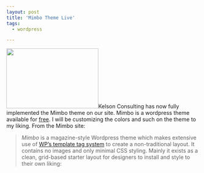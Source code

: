 ```yaml
---
layout: post
title: 'Mimbo Theme Live'
tags:
  - wordpress

---
```


<img class="picleft" height="157" src="http://www.darrenhoyt.com/images/blog/mimbo2_preview.png" width="240">Kelson Consulting has now fully implemented the Mimbo theme on our site. Mimbo is a wordpress theme available for <a href="http://www.darrenhoyt.com/2007/08/05/wordpress-magazine-theme-released/" target="_blank">free</a>. I will be customizing the colors and such on the theme to my liking. From the Mimbo site:&nbsp; <blockquote> <p><em>Mimbo</em> is a magazine-style Wordpress theme which makes extensive use of <a href="http://www.darrenhoyt.com/2007/07/24/in-praise-of-wordpress-template-tags-part-ii-the-magazine-layout/">WP’s template tag system</a> to create a non-traditional layout. It contains no images and only minimal CSS styling. Mainly it exists as a clean, grid-based starter layout for designers to install and style to their own liking:</p></blockquote>
